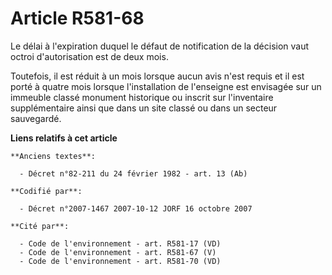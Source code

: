 # Article R581-68

Le délai à l'expiration duquel le défaut de notification de la décision vaut octroi d'autorisation est de deux mois.

Toutefois, il est réduit à un mois lorsque aucun avis n'est requis et il est porté à quatre mois lorsque l'installation de
l'enseigne est envisagée sur un immeuble classé monument historique ou inscrit sur l'inventaire supplémentaire ainsi que dans
un site classé ou dans un secteur sauvegardé.

**Liens relatifs à cet article**

	**Anciens textes**:

	  - Décret n°82-211 du 24 février 1982 - art. 13 (Ab)

	**Codifié par**:

	  - Décret n°2007-1467 2007-10-12 JORF 16 octobre 2007

	**Cité par**:

	  - Code de l'environnement - art. R581-17 (VD)
	  - Code de l'environnement - art. R581-67 (V)
	  - Code de l'environnement - art. R581-70 (VD)

